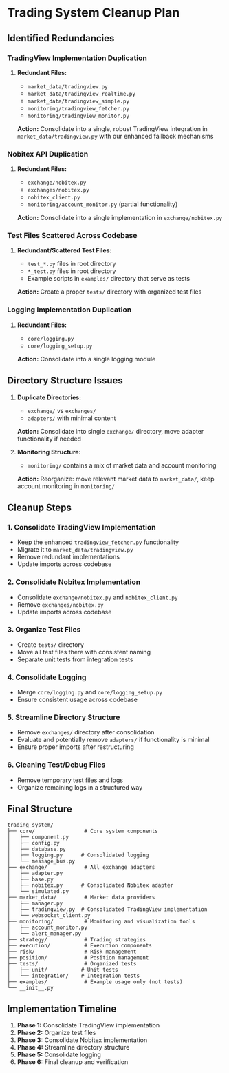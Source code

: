 # Trading System Cleanup Plan

## Identified Redundancies

### TradingView Implementation Duplication
1. **Redundant Files:**
   - `market_data/tradingview.py`
   - `market_data/tradingview_realtime.py` 
   - `market_data/tradingview_simple.py`
   - `monitoring/tradingview_fetcher.py`
   - `monitoring/tradingview_monitor.py`

   **Action:** Consolidate into a single, robust TradingView integration in `market_data/tradingview.py` with our enhanced fallback mechanisms

### Nobitex API Duplication
1. **Redundant Files:**
   - `exchange/nobitex.py`
   - `exchanges/nobitex.py`
   - `nobitex_client.py`
   - `monitoring/account_monitor.py` (partial functionality)

   **Action:** Consolidate into a single implementation in `exchange/nobitex.py`

### Test Files Scattered Across Codebase
1. **Redundant/Scattered Test Files:**
   - `test_*.py` files in root directory
   - `*_test.py` files in root directory
   - Example scripts in `examples/` directory that serve as tests

   **Action:** Create a proper `tests/` directory with organized test files

### Logging Implementation Duplication
1. **Redundant Files:**
   - `core/logging.py`
   - `core/logging_setup.py`

   **Action:** Consolidate into a single logging module

## Directory Structure Issues

1. **Duplicate Directories:**
   - `exchange/` vs `exchanges/`
   - `adapters/` with minimal content

   **Action:** Consolidate into single `exchange/` directory, move adapter functionality if needed

2. **Monitoring Structure:**
   - `monitoring/` contains a mix of market data and account monitoring

   **Action:** Reorganize: move relevant market data to `market_data/`, keep account monitoring in `monitoring/`

## Cleanup Steps

### 1. Consolidate TradingView Implementation
- Keep the enhanced `tradingview_fetcher.py` functionality
- Migrate it to `market_data/tradingview.py`
- Remove redundant implementations 
- Update imports across codebase

### 2. Consolidate Nobitex Implementation
- Consolidate `exchange/nobitex.py` and `nobitex_client.py`
- Remove `exchanges/nobitex.py`
- Update imports across codebase

### 3. Organize Test Files
- Create `tests/` directory
- Move all test files there with consistent naming
- Separate unit tests from integration tests

### 4. Consolidate Logging
- Merge `core/logging.py` and `core/logging_setup.py`
- Ensure consistent usage across codebase

### 5. Streamline Directory Structure
- Remove `exchanges/` directory after consolidation
- Evaluate and potentially remove `adapters/` if functionality is minimal
- Ensure proper imports after restructuring

### 6. Cleaning Test/Debug Files
- Remove temporary test files and logs
- Organize remaining logs in a structured way

## Final Structure

```
trading_system/
├── core/                # Core system components
│   ├── component.py
│   ├── config.py
│   ├── database.py
│   ├── logging.py      # Consolidated logging
│   └── message_bus.py
├── exchange/            # All exchange adapters
│   ├── adapter.py
│   ├── base.py
│   ├── nobitex.py      # Consolidated Nobitex adapter
│   └── simulated.py
├── market_data/         # Market data providers
│   ├── manager.py
│   ├── tradingview.py  # Consolidated TradingView implementation
│   └── websocket_client.py
├── monitoring/          # Monitoring and visualization tools
│   ├── account_monitor.py
│   └── alert_manager.py 
├── strategy/            # Trading strategies
├── execution/           # Execution components
├── risk/                # Risk management
├── position/            # Position management
├── tests/               # Organized tests
│   ├── unit/           # Unit tests
│   └── integration/    # Integration tests
├── examples/            # Example usage only (not tests)
└── __init__.py
```

## Implementation Timeline

1. **Phase 1:** Consolidate TradingView implementation
2. **Phase 2:** Organize test files
3. **Phase 3:** Consolidate Nobitex implementation
4. **Phase 4:** Streamline directory structure
5. **Phase 5:** Consolidate logging
6. **Phase 6:** Final cleanup and verification 